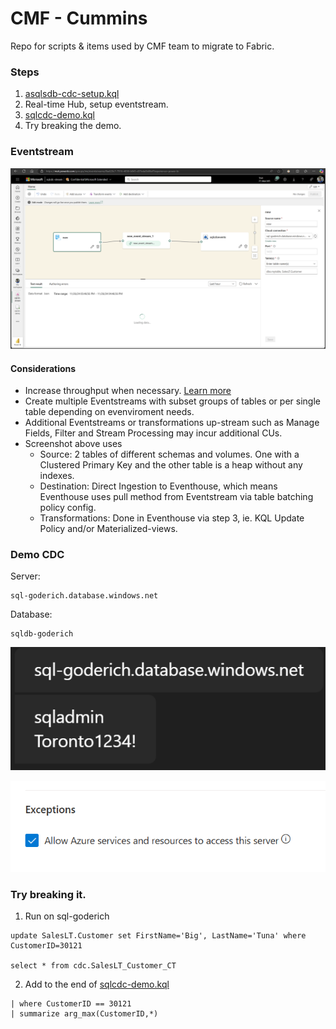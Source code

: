 # CMF - Cummins
Repo for scripts & items used by CMF team to migrate to Fabric. 

### Steps
1. [asqlsdb-cdc-setup.kql](asqlsdb-cdc-setup.sql)
2. Real-time Hub, setup eventstream.
3. [sqlcdc-demo.kql](sqlcdc-demo.kql)
4. Try breaking the demo.


### Eventstream
![Eventstream1.png](Eventstream1.png "Eventstream1")
#### Considerations
- Increase throughput when necessary. [Learn more](https://learn.microsoft.com/fabric/real-time-intelligence/event-streams/configure-settings#event-throughput-setting)
- Create multiple Eventstreams with subset groups of tables or per single table depending on evenviroment needs.
- Additional Eventstreams or transformations up-stream such as Manage Fields, Filter and Stream Processing may incur additional CUs.
- Screenshot above uses
  - Source: 2 tables of different schemas and volumes. One with a Clustered Primary Key and the other table is a heap without any indexes.
  - Destination: Direct Ingestion to Eventhouse, which means Eventhouse uses pull method from Eventstream via table batching policy config.
  - Transformations: Done in Eventhouse via step 3, ie. KQL Update Policy and/or Materialized-views.


### Demo CDC
Server: 
```
sql-goderich.database.windows.net
```
Database: 
```
sqldb-goderich
```
![Demo Instance.png](AzureSQLDatabase-TestInstance-Adventureworks_LT.png "Demo Instance")

![AllowForFabric.png](AllowForFabric.png "Allow for Fabric")


### Try breaking it.

1. Run on sql-goderich
```
update SalesLT.Customer set FirstName='Big', LastName='Tuna' where CustomerID=30121

select * from cdc.SalesLT_Customer_CT 
```

2. Add to the end of [sqlcdc-demo.kql](sqlcdc-demo.kql)
```
| where CustomerID == 30121
| summarize arg_max(CustomerID,*)
```
